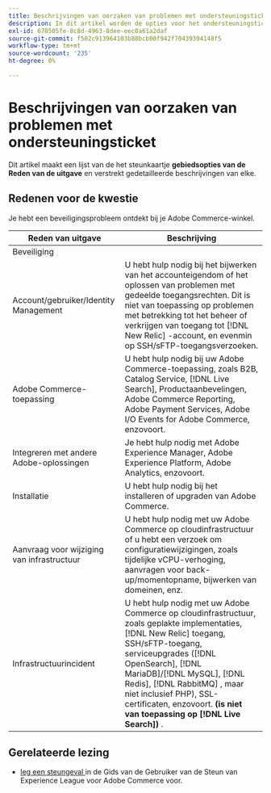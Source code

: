 ```yaml
---
title: Beschrijvingen van oorzaken van problemen met ondersteuningsticket
description: In dit artikel worden de opties voor het ondersteuningsticket **Reden van uitgave** vermeld en worden gedetailleerde beschrijvingen van elke optie gegeven.
exl-id: 678505fe-8c8d-4963-8dee-eec0a61a2daf
source-git-commit: f502c913964103b88bcb00f942f70439394148f5
workflow-type: tm+mt
source-wordcount: '235'
ht-degree: 0%

---
```


# Beschrijvingen van oorzaken van problemen met ondersteuningsticket

Dit artikel maakt een lijst van de het steunkaartje **gebiedsopties van de Reden van de uitgave** en verstrekt gedetailleerde beschrijvingen van elke.

## Redenen voor de kwestie

<table class="tg">
<thead>
  <tr>
    <th><span style="font-weight:bold;font-style:normal">Reden van uitgave</span></th>
    <th><span style="font-weight:700;font-style:normal">Beschrijving</span></th>
  </tr>
</thead>
<tbody>
  <tr>
    <td>Beveiliging</td>
    Je hebt een beveiligingsprobleem ontdekt bij je Adobe Commerce-winkel.</td>
  </tr>
  <tr>
    <td>Account/gebruiker/Identity Management</td>
    <td>U hebt hulp nodig bij het bijwerken van het accounteigendom of het oplossen van problemen met gedeelde toegangsrechten. Dit is niet van toepassing op problemen met betrekking tot het beheer of verkrijgen van toegang tot [!DNL New Relic] -account, en evenmin op SSH/sFTP-toegangsverzoeken.</td>
  </tr>
  <tr>
    <td>Adobe Commerce-toepassing</td>
    <td>U hebt hulp nodig bij uw Adobe Commerce-toepassing, zoals B2B, Catalog Service, [!DNL Live Search], Productaanbevelingen, Adobe Commerce Reporting, Adobe Payment Services, Adobe I/O Events for Adobe Commerce, enzovoort.</td>
  </tr>
  <tr>
    <td>Integreren met andere Adobe-oplossingen</td>
    <td>Je hebt hulp nodig met Adobe Experience Manager, Adobe Experience Platform, Adobe Analytics, enzovoort.</td>
  </tr>
  <tr>
    <td>Installatie</td>
    <td>U hebt hulp nodig bij het installeren of upgraden van Adobe Commerce.</td>
  </tr>
  <tr>
    <td>Aanvraag voor wijziging van infrastructuur</td>
    <td>U hebt hulp nodig met uw Adobe Commerce op cloudinfrastructuur of u hebt een verzoek om configuratiewijzigingen, zoals tijdelijke vCPU-verhoging, aanvragen voor back-up/momentopname, bijwerken van domeinen, enz.</td>
  </tr>
  <tr>
    <td>Infrastructuurincident</td>
    <td>U hebt hulp nodig met uw Adobe Commerce op cloudinfrastructuur, zoals geplakte implementaties, [!DNL New Relic] toegang, SSH/sFTP-toegang, serviceupgrades ([!DNL OpenSearch], [!DNL MariaDB]/[!DNL MySQL], [!DNL Redis], [!DNL RabbitMQ] , maar niet inclusief PHP), SSL-certificaten, enzovoort.<strong> (is niet van toepassing op [!DNL Live Search]) </strong>.</td>
  </tr>  
</tbody>
</table>

## Gerelateerde lezing

* [ leg een steungeval ](https://experienceleague.adobe.com/nl/docs/commerce-knowledge-base/kb/help-center-guide/magento-help-center-user-guide#support-case) in de Gids van de Gebruiker van de Steun van Experience League voor Adobe Commerce voor.
